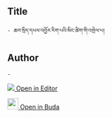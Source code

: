 ## Title
	- ཆབ་སྲིད་དཔལ་འབྱོར་རིག་པའི་མིང་ཚིག་གི་འགྲེལ་པ།

## Author
	- 



[<img src="https://img.icons8.com/color/25/000000/edit-property.png"> Open in Editor](http://editor.openpecha.org/P001663)

[<img width="25" src="https://library.bdrc.io/icons/BUDA-small.svg"> Open in Buda](https://library.bdrc.io/show/bdr:IE0OPP001663)
